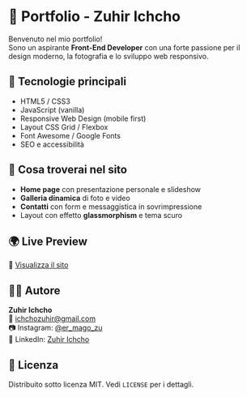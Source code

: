 # 🧾 Portfolio - Zuhir Ichcho

Benvenuto nel mio portfolio!  
Sono un aspirante **Front-End Developer** con una forte passione per il design moderno, la fotografia e lo sviluppo web responsivo.

## 🚀 Tecnologie principali
- HTML5 / CSS3
- JavaScript (vanilla)
- Responsive Web Design (mobile first)
- Layout CSS Grid / Flexbox
- Font Awesome / Google Fonts
- SEO e accessibilità

## 📸 Cosa troverai nel sito
- **Home page** con presentazione personale e slideshow
- **Galleria dinamica** di foto e video
- **Contatti** con form e messaggistica in sovrimpressione
- Layout con effetto **glassmorphism** e tema scuro

## 🌍 Live Preview
🔗 [Visualizza il sito](https://Jekosolitario.github.io/PortfolioZu/)

## 🧑‍💻 Autore
**Zuhir Ichcho**  
📧 [ichchozuhir@gmail.com](mailto:ichchozuhir@gmail.com)  
📷 Instagram: [@er_mago_zu](https://www.instagram.com/er_mago_zu)  
💼 LinkedIn: [Zuhir Ichcho](https://www.linkedin.com/in/zuhir-ichcho)

## 📝 Licenza
Distribuito sotto licenza MIT. Vedi `LICENSE` per i dettagli.
